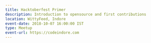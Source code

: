 ```yaml
---
title: Hacktoberfest Primer
description: Introduction to opensource and first contributions
location: WittyFeed, Indore
event-date: 2018-10-07 16:00:00 IST
type: Meetup
event-url: https://codeindore.com
---
```

